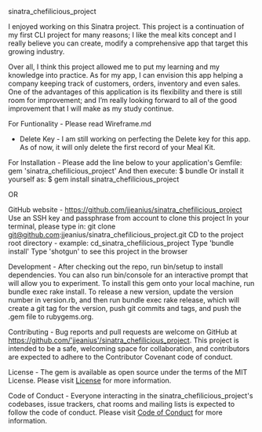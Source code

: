 sinatra_chefilicious_project

I enjoyed working on this Sinatra project.   This project is a continuation of my first CLI project for many reasons; I like the meal kits concept and I really believe you can create, modify a comprehensive app that target this growing industry.

Over all, I think this project allowed me to put my learning and my knowledge into practice.  As for my app, I can envision this app helping a company keeping track of customers, orders, inventory and even sales.  One of the advantages of this application is its flexibility and there is still room for improvement; and I’m really looking forward to all of the good improvement that I will make as my study continue.

For Funtionality -
Please read Wireframe.md
* Delete Key - I am still working on perfecting the Delete key for this app.  As of now, it will only delete the first record of your Meal Kit.

For Installation -
Please add the line below to your application's Gemfile:
gem 'sinatra_chefilicious_project'
And then execute:
$ bundle
Or install it yourself as:
$ gem install sinatra_chefilicious_project

OR

GitHub website - https://github.com/jjeanius/sinatra_chefilicious_project
Use an SSH key and passphrase from account to clone this project
In your terminal, please type in:  git clone git@github.com:jjeanius/sinatra_chefilicious_project.git  <ENTER>
CD to the project root directory - example:  cd_sinatra_chefilicious_project  <ENTER>
Type 'bundle install'
Type 'shotgun' to see this project in the browser

Development -
After checking out the repo, run bin/setup to install dependencies. You can also run bin/console for an interactive prompt that will allow you to experiment.
To install this gem onto your local machine, run bundle exec rake install. To release a new version, update the version number in version.rb, and then run bundle exec rake release, which will create a git tag for the version, push git commits and tags, and push the .gem file to rubygems.org.

Contributing -
Bug reports and pull requests are welcome on GitHub at https://github.com/'jjeanius'/sinatra_chefilicious_project. This project is intended to be a safe, welcoming space for collaboration, and contributors are expected to adhere to the Contributor Covenant code of conduct.

License -
The gem is available as open source under the terms of the MIT License.  Please visit
<a href="license.md">License</a> for more information.

Code of Conduct -
Everyone interacting in the sinatra_chefilicious_project's codebases, issue trackers, chat rooms and mailing lists is expected to follow the code of conduct.  Please visit <a href="code_of_conduct.md">Code of Conduct</a> for more information.
